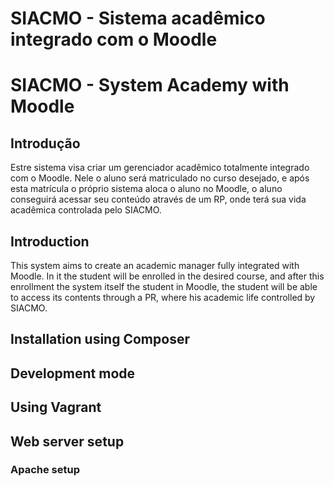 # SIACMO - Sistema acadêmico integrado com o Moodle
# SIACMO - System Academy with Moodle

## Introdução

Estre sistema visa criar um gerenciador acadêmico totalmente integrado com o Moodle.
Nele o aluno será matriculado no curso desejado, e após esta matrícula o próprio sistema 
aloca o aluno no Moodle, o aluno conseguirá acessar seu conteúdo através de um RP, onde terá
sua vida acadêmica controlada pelo SIACMO.


## Introduction

This system aims to create an academic manager fully integrated with Moodle.
In it the student will be enrolled in the desired course, and after this enrollment the system itself
the student in Moodle, the student will be able to access its contents through a PR, where
his academic life controlled by SIACMO.

## Installation using Composer
## Development mode
## Using Vagrant
## Web server setup
### Apache setup
